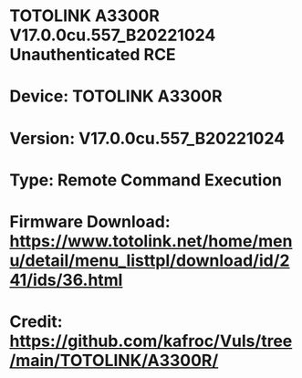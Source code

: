 # TOTOLINK A3300R V17.0.0cu.557_B20221024 Unauthenticated RCE

# Device: TOTOLINK A3300R
# Version: V17.0.0cu.557_B20221024
# Type: Remote Command Execution
# Firmware Download: https://www.totolink.net/home/menu/detail/menu_listtpl/download/id/241/ids/36.html

# Credit: https://github.com/kafroc/Vuls/tree/main/TOTOLINK/A3300R/
